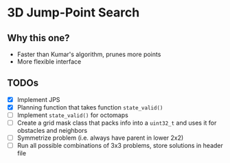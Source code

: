 # 3D Jump-Point Search

## Why this one?

 - Faster than Kumar's algorithm, prunes more points
 - More flexible interface

## TODOs

 - [x] Implement JPS
 - [x] Planning function that takes function ```state_valid()```
 - [ ] Implement ```state_valid()``` for octomaps
 - [ ] Create a grid mask class that packs info into a ```uint32_t``` and uses it for obstacles and neighbors
 - [ ] Symmetrize problem (i.e. always have parent in lower 2x2)
 - [ ] Run all possible combinations of 3x3 problems, store solutions in header file
